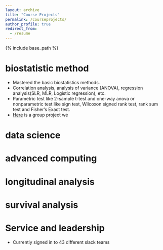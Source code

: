 ```yaml
---
layout: archive
title: "Course Projects"
permalink: /courseprojects/
author_profile: true
redirect_from:
  - /resume
---
```


{% include base_path %}

biostatistic method
======
* Mastered the basic biostatistics methods.
* Correlation analysis, analysis of variance (ANOVA), regression analysis(SLR, MLR, Logistic regression), etc.
* Parametric test like 2-sample t-test and one-way anova or nonparametric test like sign test, Wilcoxon signed rank test, rank sum test and Fisher’s Exact test.
* [Here](../files/bm_final_report-1.pdf) is a group project we 

data science
======


advanced computing
======


longitudinal analysis
======


survival analysis
======


Service and leadership
======
* Currently signed in to 43 different slack teams
